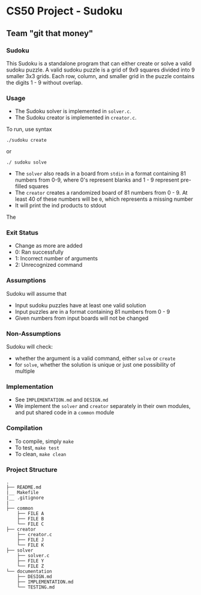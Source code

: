 # CS50 Project - Sudoku
## Team "git that money"

### Sudoku
This Sudoku is a standalone program that can either create or solve a valid sudoku puzzle. A valid sudoku puzzle is a grid of 9x9 squares divided into 9 smaller 3x3 grids. Each row, column, and smaller grid in the puzzle contains the digits 1 - 9 without overlap.

### Usage
* The Sudoku solver is implemented in `solver.c`.
* The Sudoku creator is implemented in `creator.c`.

To run, use syntax
```
./sudoku create
```
or
```
./ sudoku solve
```

* The `solver` also reads in a board from `stdin` in a format containing 81 numbers from 0-9, where 0's represent blanks and 1 - 9 represent pre-filled squares
* The `creator` creates a randomized board of 81 numbers from 0 - 9. At least 40 of these numbers will be `0`, which represents a missing number 
* It will print the ind products to stdout


The 

### Exit Status
* Change as more are added
* 0: Ran successfully
* 1: Incorrect number of arguments
* 2: Unrecognized command

### Assumptions
Sudoku will assume that
* Input sudoku puzzles have at least one valid solution
* Input puzzles are in a format containing 81 numbers from 0 - 9
* Given numbers from input boards will not be changed 


### Non-Assumptions
Sudoku will check:
* whether the argument is a valid command, either `solve` or `create`
* for `solve`, whether the solution is unique or just one possibility of multiple

### Implementation
* See `IMPLEMENTATION.md` and `DESIGN.md`
* We implement the `solver` and `creator` separately in their own modules, and put shared code in a `common` module

### Compilation
* To compile, simply `make`
* To test, `make test`
* To clean, `make clean`

### Project Structure
```
.
├── README.md
|__ Makefile
|__ .gitignore
|
├── common
    ├── FILE A
    ├── FILE B
    └── FILE C
├── creator
    ├── creator.c
    ├── FILE J
    └── FILE K
├── solver
    ├── solver.c
    ├── FILE Y
    └── FILE Z
└── documentation
    ├── DESIGN.md
    ├── IMPLEMENTATION.md
    └── TESTING.md
```
